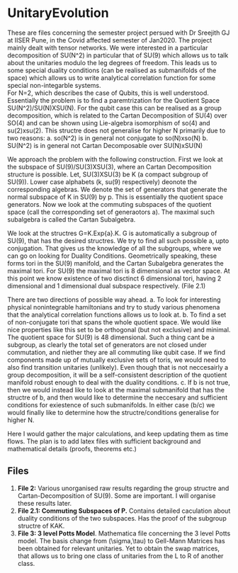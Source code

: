 # UnitaryEvolution

These are files concerning the semester project persued with Dr Sreejith GJ at IISER Pune, in the Covid affected semester of Jan2020. The project mainly dealt with tensor networks. We were interested in a particular decomposition of SU(N^2) in particular that of SU(9) which allows us to talk about the unitaries modulo the leg degrees of freedom. This leads us to some special duality conditions (can be realised as submanifolds of the space) which allows us to write analytical correlation function for some special non-integarble systems.    
For N=2, which describes the case of Qubits, this is well understood. Essentially the problem is to find a paremtrization for the Quotient Space SU(N^2)/SU(N)XSU(N). For the qubit case this can be realised as a group decomposition, which is related to the Cartan Decomposition of SU(4) over SO(4) and can be shown using Lie-algebra isomorphism of so(4) and su(2)xsu(2).
This structre does not generalise for higher N primarily due to two reasons:
  a. so(N^2) is in general not conjugate to so(N)xso(N)
  b. SU(N^2) is in general not Cartan Decomposable over SU(N)xSU(N)

We approach the problem with the following construction. First we look at the subspace of SU(9)/SU(3)XSU(3), where an Cartan Decomposition structure is possible.
  Let, SU(3)XSU(3) be K (a compact subgroup of SU(9)). Lower case alphabets (k, su(9) respectively) deonote the corresponding algebras. We denote the set of generators that generate the normal subspace of K in SU(9) by p. This is essentially the quotient space generators. Now we look at the commuting subspaces of the quotient space (call the corresponding set of generaotors a). The maximal such subalgebra is called the Cartan Subalgebra.

We look at the structres G=K.Exp{a}.K. G is automatically a subgroup of SU(9), that has the desired structres. We try to find all such possible a, upto conjugation. That gives us the knowledge of all the subgroups, where we can go on looking for Duality Conditions. Geometrically speaking, these forms tori in the SU(9) manifold, and the Cartan Subalgebra generates the maximal tori. For SU(9) the maximal tori is 8 dimensional as vector space. At this point we know existence of two disctinct 6 dimensional tori, having 2 dimensional and 1 dimensional dual subspace respectively. (File 2.1)

There are two directions of possible way ahead.
  a. To look for interesting physical nonintegrable hamiltonians and try to study various phenomena that the analytical correlation functions allows us to look at.
  b. To find a set of non-conjugate tori that spans the whole quotient space. We would like nice properties like this set to be orthogonal (but not exclusive) and minimal. The quotient space for SU(9) is 48 dimensional. Such a thing cant be a subgroup, as clearly the total set of generators are not closed under commutation, and niether they are all commuting like qubit case. If we find components made up of mutually exclusive sets of toris, we would need to also find transition unitaries (unlikely). Even though that is not neccesairly a group decomposition, it will be a self-consistent description of the quotient manifold robust enough to deal with the duality conditions.
  c. If b is not true, then we would instead like to look at the maximal submanifold that has the structre of b, and then would like to determine the neccesary and sufficient conditions for exiestence of such submanifolds. 
  In either case (b/c) we would finally like to determine how the structre/conditions generalise for higher N.
  
  Here I would gather the major calculations, and keep updating them as time flows. The plan is to add latex files with sufficient background and mathematical details (proofs, theorems etc.)  
  
  
  ## Files
  
  1. **File 2:** Various unorganised raw results regarding the group structre and Cartan-Decomposition of SU(9). Some are important. I will organise these results later.
  2. **File 2.1: Commuting Subspaces of P.** Contains detailed caculation about duality conditions of the two subspaces. Has the proof of the subgroup structre of KAK.   
  3. **File 3: 3 level Potts Model**.
      Mathematica file concerning the 3 level Potts model. The basis change from (\sigma,\tau) to Gell-Mann Matrices has been obtained for relevant unitaries. Yet to obtain the swap matrices, that allows us to bring one class of unitaries from the L to R of another class.

   
